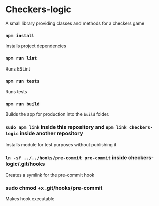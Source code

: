 Checkers-logic
=========

A small library providing classes and methods for a checkers game

### `npm install`

Installs project dependencies

### `npm run lint`

Runs ESLint

### `npm run tests`

Runs tests

### `npm run build`

Builds the app for production into the `build` folder.

### `sudo npm link` inside this repository and `npm link checkers-logic` inside another repository

Installs module for test purposes without publishing it

### `ln -sf ../../hooks/pre-commit pre-commit` inside checkers-logic/.git/hooks

Creates a symlink for the pre-commit hook

### sudo chmod +x .git/hooks/pre-commit

Makes hook executable

